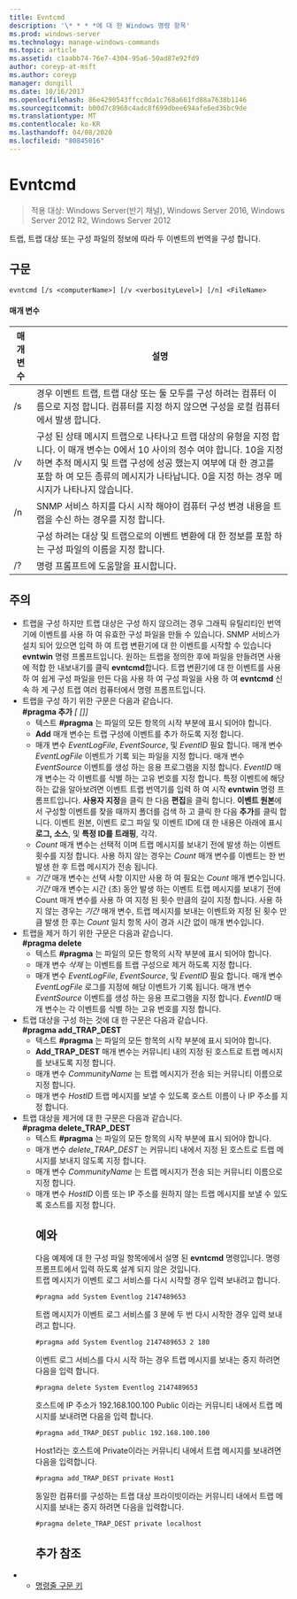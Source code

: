 ```yaml
---
title: Evntcmd
description: '\* * * *에 대 한 Windows 명령 항목'
ms.prod: windows-server
ms.technology: manage-windows-commands
ms.topic: article
ms.assetid: c1aabb74-76e7-4304-95a6-50ad87e92fd9
author: coreyp-at-msft
ms.author: coreyp
manager: dongill
ms.date: 10/16/2017
ms.openlocfilehash: 86e4290543ffcc0da1c768a661fd88a7638b1146
ms.sourcegitcommit: b00d7c8968c4adc8f699dbee694afe6ed36bc9de
ms.translationtype: MT
ms.contentlocale: ko-KR
ms.lasthandoff: 04/08/2020
ms.locfileid: "80845016"
---
```

# <a name="evntcmd"></a>Evntcmd

>적용 대상: Windows Server(반기 채널), Windows Server 2016, Windows Server 2012 R2, Windows Server 2012

트랩, 트랩 대상 또는 구성 파일의 정보에 따라 두 이벤트의 번역을 구성 합니다.   
## <a name="syntax"></a>구문  
```  
evntcmd [/s <computerName>] [/v <verbosityLevel>] [/n] <FileName>  
```  
#### <a name="parameters"></a>매개 변수  

|      매개 변수      |                                                                                                                                                            설명                                                                                                                                                             |
|---------------------|------------------------------------------------------------------------------------------------------------------------------------------------------------------------------------------------------------------------------------------------------------------------------------------------------------------------------------|
|  /s <computerName>  |                                                         경우 이벤트 트랩, 트랩 대상 또는 둘 모두를 구성 하려는 컴퓨터 이름으로 지정 합니다. 컴퓨터를 지정 하지 않으면 구성을 로컬 컴퓨터에서 발생 합니다.                                                          |
| /v <verbosityLevel> | 구성 된 상태 메시지 트랩으로 나타나고 트랩 대상의 유형을 지정 합니다. 이 매개 변수는 0에서 10 사이의 정수 여야 합니다. 10을 지정 하면 추적 메시지 및 트랩 구성에 성공 했는지 여부에 대 한 경고를 포함 하 여 모든 종류의 메시지가 나타납니다. 0을 지정 하는 경우 메시지가 나타나지 않습니다. |
|         /n          |                                                                                                           SNMP 서비스 하지를 다시 시작 해야이 컴퓨터 구성 변경 내용을 트랩을 수신 하는 경우를 지정 합니다.                                                                                                            |
|     <FileName>      |                                                                                     구성 하려는 대상 및 트랩으로의 이벤트 변환에 대 한 정보를 포함 하는 구성 파일의 이름을 지정 합니다.                                                                                     |
|         /?          |                                                                                                                                                명령 프롬프트에 도움말을 표시합니다.                                                                                                                                                |

## <a name="remarks"></a>주의  
- 트랩을 구성 하지만 트랩 대상은 구성 하지 않으려는 경우 그래픽 유틸리티인 번역기에 이벤트를 사용 하 여 유효한 구성 파일을 만들 수 있습니다. SNMP 서비스가 설치 되어 있으면 입력 하 여 트랩 변환기에 대 한 이벤트를 시작할 수 있습니다 **evntwin** 명령 프롬프트입니다. 원하는 트랩을 정의한 후에 파일을 만들려면 사용에 적합 한 내보내기를 클릭 **evntcmd**합니다. 트랩 변환기에 대 한 이벤트를 사용 하 여 쉽게 구성 파일을 만든 다음 사용 하 여 구성 파일을 사용 하 여 **evntcmd** 신속 하 게 구성 트랩 여러 컴퓨터에서 명령 프롬프트입니다.  
- 트랩을 구성 하기 위한 구문은 다음과 같습니다.  
  **#pragma 추가**<em><EventLogFile> <EventSource> <EventID> [<Count> [<Period>]]</em>  
  -   텍스트 **#pragma** 는 파일의 모든 항목의 시작 부분에 표시 되어야 합니다.  
  -   **Add** 매개 변수는 트랩 구성에 이벤트를 추가 하도록 지정 합니다.  
  -   매개 변수 *EventLogFile*, *EventSource*, 및 *EventID* 필요 합니다. 매개 변수 *EventLogFile* 이벤트가 기록 되는 파일을 지정 합니다. 매개 변수 *EventSource* 이벤트를 생성 하는 응용 프로그램을 지정 합니다. *EventID* 매개 변수는 각 이벤트를 식별 하는 고유 번호를 지정 합니다. 특정 이벤트에 해당 하는 값을 알아보려면 이벤트 트랩 번역기를 입력 하 여 시작 **evntwin** 명령 프롬프트입니다. **사용자 지정**을 클릭 한 다음 **편집**을 클릭 합니다. **이벤트 원본**에서 구성할 이벤트를 찾을 때까지 폴더를 검색 하 고 클릭 한 다음 **추가**를 클릭 합니다. 이벤트 원본, 이벤트 로그 파일 및 이벤트 ID에 대 한 내용은 아래에 표시 **로그, 소스**, 및 **특정 ID를 트래핑**, 각각.  
  -   *Count* 매개 변수는 선택적 이며 트랩 메시지를 보내기 전에 발생 하는 이벤트 횟수를 지정 합니다. 사용 하지 않는 경우는 *Count* 매개 변수를 이벤트는 한 번 발생 한 후 트랩 메시지가 전송 됩니다.  
  -   *기간* 매개 변수는 선택 사항 이지만 사용 하 여 필요는 *Count* 매개 변수입니다. *기간* 매개 변수는 시간 (초) 동안 발생 하는 이벤트 트랩 메시지를 보내기 전에 Count 매개 변수를 사용 하 여 지정 된 횟수 만큼의 길이 지정 합니다. 사용 하지 않는 경우는 *기간* 매개 변수, 트랩 메시지를 보내는 이벤트와 지정 된 횟수 만큼 발생 한 후는 *Count* 일치 항목 사이 경과 시간 없이 매개 변수입니다.  
- 트랩을 제거 하기 위한 구문은 다음과 같습니다.  
  **#pragma delete**<em><EventLogFile> <EventSource> <EventID></em>  
  -   텍스트 **#pragma** 는 파일의 모든 항목의 시작 부분에 표시 되어야 합니다.  
  -   매개 변수 *삭제* 는 이벤트를 트랩 구성으로 제거 하도록 지정 합니다.  
  -   매개 변수 *EventLogFile*,  *EventSource*, 및 *EventID* 필요 합니다. 매개 변수 *EventLogFile* 로그를 지정에 해당 이벤트가 기록 됩니다. 매개 변수 *EventSource* 이벤트를 생성 하는 응용 프로그램을 지정 합니다. *EventID* 매개 변수는 각 이벤트를 식별 하는 고유 번호를 지정 합니다.  
- 트랩 대상을 구성 하는 것에 대 한 구문은 다음과 같습니다.  
  **#pragma add_TRAP_DEST**<em><CommunityName> <HostID></em>  
  -   텍스트 **#pragma** 는 파일의 모든 항목의 시작 부분에 표시 되어야 합니다.  
  -   **Add_TRAP_DEST** 매개 변수는 커뮤니티 내의 지정 된 호스트로 트랩 메시지를 보내도록 지정 합니다.  
  -   매개 변수 *CommunityName* 는 트랩 메시지가 전송 되는 커뮤니티 이름으로 지정 합니다.  
  -   매개 변수 *HostID* 트랩 메시지를 보낼 수 있도록 호스트 이름이 나 IP 주소를 지정 합니다.  
- 트랩 대상을 제거에 대 한 구문은 다음과 같습니다.  
  **#pragma delete_TRAP_DEST**<em><CommunityName> <HostID></em>  
  - 텍스트 **#pragma** 는 파일의 모든 항목의 시작 부분에 표시 되어야 합니다.  
  - 매개 변수 *delete_TRAP_DEST* 는 커뮤니티 내에서 지정 된 호스트로 트랩 메시지를 보내지 않도록 지정 합니다.  
  - 매개 변수 *CommunityName* 는 트랩 메시지가 전송 되는 커뮤니티 이름으로 지정 합니다.  
  - 매개 변수 *HostID* 이름 또는 IP 주소를 원하지 않는 트랩 메시지를 보낼 수 있도록 호스트를 지정 합니다.  
    ## <a name="examples"></a><a name=BKMK_Examples></a>예와  
    다음 예제에 대 한 구성 파일 항목에에서 설명 된 **evntcmd** 명령입니다. 명령 프롬프트에서 입력 하도록 설계 되지 않은 것입니다.  
    트랩 메시지가 이벤트 로그 서비스를 다시 시작할 경우 입력 보내려고 합니다.  
    ```  
    #pragma add System Eventlog 2147489653  
    ```  
    트랩 메시지가 이벤트 로그 서비스를 3 분에 두 번 다시 시작한 경우 입력 보내려고 합니다.  
    ```  
    #pragma add System Eventlog 2147489653 2 180  
    ```  
    이벤트 로그 서비스를 다시 시작 하는 경우 트랩 메시지를 보내는 중지 하려면 다음을 입력 합니다.  
    ```  
    #pragma delete System Eventlog 2147489653  
    ```  
    호스트에 IP 주소가 192.168.100.100 Public 이라는 커뮤니티 내에서 트랩 메시지를 보내려면 다음을 입력 합니다.  
    ```  
    #pragma add_TRAP_DEST public 192.168.100.100  
    ```  
    Host1라는 호스트에 Private이라는 커뮤니티 내에서 트랩 메시지를 보내려면 다음을 입력합니다.  
    ```  
    #pragma add_TRAP_DEST private Host1  
    ```  
    동일한 컴퓨터를 구성하는 트랩 대상 프라이빗이라는 커뮤니티 내에서 트랩 메시지를 보내는 중지 하려면 다음을 입력합니다.  
    ```  
    #pragma delete_TRAP_DEST private localhost  
    ```  
    ## <a name="additional-references"></a>추가 참조  
- - [명령줄 구문 키](command-line-syntax-key.md)  
